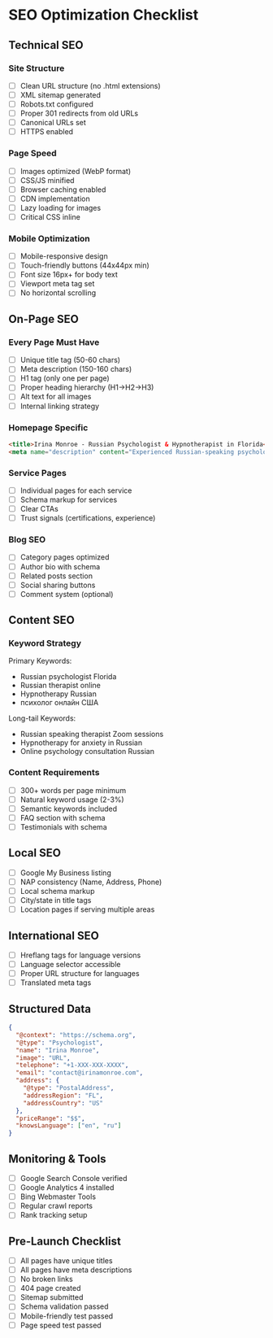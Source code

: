 # SEO Optimization Checklist

## Technical SEO

### Site Structure
- [ ] Clean URL structure (no .html extensions)
- [ ] XML sitemap generated
- [ ] Robots.txt configured
- [ ] Proper 301 redirects from old URLs
- [ ] Canonical URLs set
- [ ] HTTPS enabled

### Page Speed
- [ ] Images optimized (WebP format)
- [ ] CSS/JS minified
- [ ] Browser caching enabled
- [ ] CDN implementation
- [ ] Lazy loading for images
- [ ] Critical CSS inline

### Mobile Optimization
- [ ] Mobile-responsive design
- [ ] Touch-friendly buttons (44x44px min)
- [ ] Font size 16px+ for body text
- [ ] Viewport meta tag set
- [ ] No horizontal scrolling

## On-Page SEO

### Every Page Must Have
- [ ] Unique title tag (50-60 chars)
- [ ] Meta description (150-160 chars)
- [ ] H1 tag (only one per page)
- [ ] Proper heading hierarchy (H1->H2->H3)
- [ ] Alt text for all images
- [ ] Internal linking strategy

### Homepage Specific
```html
<title>Irina Monroe - Russian Psychologist & Hypnotherapist in Florida</title>
<meta name="description" content="Experienced Russian-speaking psychologist and hypnotherapist. Online therapy via Zoom. 19+ years helping with relationships, anxiety, and personal growth.">
```

### Service Pages
- [ ] Individual pages for each service
- [ ] Schema markup for services
- [ ] Clear CTAs
- [ ] Trust signals (certifications, experience)

### Blog SEO
- [ ] Category pages optimized
- [ ] Author bio with schema
- [ ] Related posts section
- [ ] Social sharing buttons
- [ ] Comment system (optional)

## Content SEO

### Keyword Strategy
Primary Keywords:
- Russian psychologist Florida
- Russian therapist online
- Hypnotherapy Russian
- психолог онлайн США

Long-tail Keywords:
- Russian speaking therapist Zoom sessions
- Hypnotherapy for anxiety in Russian
- Online psychology consultation Russian

### Content Requirements
- [ ] 300+ words per page minimum
- [ ] Natural keyword usage (2-3%)
- [ ] Semantic keywords included
- [ ] FAQ section with schema
- [ ] Testimonials with schema

## Local SEO
- [ ] Google My Business listing
- [ ] NAP consistency (Name, Address, Phone)
- [ ] Local schema markup
- [ ] City/state in title tags
- [ ] Location pages if serving multiple areas

## International SEO
- [ ] Hreflang tags for language versions
- [ ] Language selector accessible
- [ ] Proper URL structure for languages
- [ ] Translated meta tags

## Structured Data
```json
{
  "@context": "https://schema.org",
  "@type": "Psychologist",
  "name": "Irina Monroe",
  "image": "URL",
  "telephone": "+1-XXX-XXX-XXXX",
  "email": "contact@irinamonroe.com",
  "address": {
    "@type": "PostalAddress",
    "addressRegion": "FL",
    "addressCountry": "US"
  },
  "priceRange": "$$",
  "knowsLanguage": ["en", "ru"]
}
```

## Monitoring & Tools
- [ ] Google Search Console verified
- [ ] Google Analytics 4 installed
- [ ] Bing Webmaster Tools
- [ ] Regular crawl reports
- [ ] Rank tracking setup

## Pre-Launch Checklist
- [ ] All pages have unique titles
- [ ] All pages have meta descriptions
- [ ] No broken links
- [ ] 404 page created
- [ ] Sitemap submitted
- [ ] Schema validation passed
- [ ] Mobile-friendly test passed
- [ ] Page speed test passed